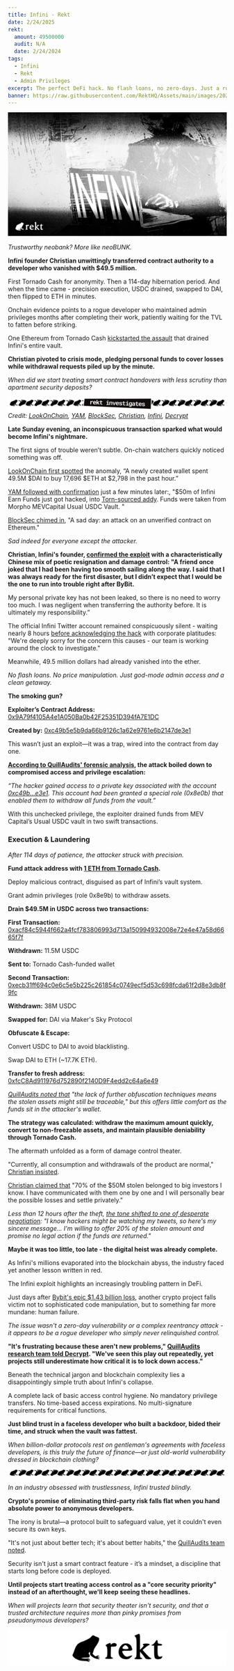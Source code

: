 ```yaml
---
title: Infini - Rekt
date: 2/24/2025
rekt:
  amount: 49500000
  audit: N/A
  date: 2/24/2024
tags:
  - Infini
  - Rekt
  - Admin Privileges
excerpt: The perfect DeFi hack. No flash loans, no zero-days. Just a rogue dev who built a backdoor, waited 114 days, then drained $49.5M from Infini with admin privileges. Same old story, new-age incompetence. When will protocols learn that admin keys aren't toys?
banner: https://raw.githubusercontent.com/RektHQ/Assets/main/images/2023/01/infini-rekt-header.png
---
```

![](https://raw.githubusercontent.com/RektHQ/Assets/main/images/2023/01/infini-rekt-header.png)



_Trustworthy neobank? More like neoBUNK._  
  
**Infini founder Christian unwittingly transferred contract authority to a developer who vanished with $49.5 million.**

  

First Tornado Cash for anonymity. Then a 114-day hibernation period. And when the time came - precision execution, USDC drained, swapped to DAI, then flipped to ETH in minutes.

  

Onchain evidence points to a rogue developer who maintained admin privileges months after completing their work, patiently waiting for the TVL to fatten before striking.

  

One Ethereum from Tornado Cash [kickstarted the assault](https://etherscan.io/tx/0x03db8172ada9778e168fb1903d513782161d3e63a57004244d9437de89c68741) that drained Infini's entire vault.

  

**Christian pivoted to crisis mode, pledging personal funds to cover losses while withdrawal requests piled up by the minute.**

  

_When did we start treating smart contract handovers with less scrutiny than apartment security deposits?_

![](https://raw.githubusercontent.com/RektHQ/Assets/main/images/2021/09/rekt-investigates-linebreak.png)
_Credit: [LookOnChain](https://x.com/lookonchain/status/1893869666717585756), [YAM](https://x.com/yieldsandmore/status/1893871757666275587), [BlockSec](https://x.com/BlockSecTeam/status/1893879953118134589), [Christian](https://x.com/Christianeth/status/1893885666557411712), [Infini](https://x.com/0xinfini/status/1893973307596435871), [Decrypt](https://decrypt.co/307513/crypto-neo-bank-infini-50-million-exploit)_

  

**Late Sunday evening, an inconspicuous transaction sparked what would become Infini's nightmare.**

  

The first signs of trouble weren’t subtle. On-chain watchers quickly noticed something was off.

  

[LookOnChain first spotted](https://x.com/lookonchain/status/1893869666717585756) the anomaly, “A newly created wallet spent 49.5M $DAI to buy 17,696 $ETH at $2,798 in the past hour.”

  

[YAM followed with confirmation](https://x.com/yieldsandmore/status/1893871757666275587) just a few minutes later:, "$50m of Infini Earn Funds just got hacked, into [Torn-sourced addy](https://etherscan.io/address/0x3ac96134fb0e42a52d33045aee50b89790f05ed0). Funds were taken from Morpho MEVCapital Usual USDC Vault. "

  

[BlockSec chimed in](https://x.com/BlockSecTeam/status/1893879953118134589), "A sad day: an attack on an unverified contract on Ethereum."

  

_Sad indeed for everyone except the attacker._

  

**Christian, Infini's founder, [confirmed the exploit](https://x.com/Christianeth/status/1893885666557411712) with a characteristically Chinese mix of poetic resignation and damage control: "A friend once joked that I had been having too smooth sailing along the way. I said that I was always ready for the first disaster, but I didn’t expect that I would be the one to run into trouble right after ByBit.**

  

My personal private key has not been leaked, so there is no need to worry too much. I was negligent when transferring the authority before. It is ultimately my responsibility.”

  

The official Infini Twitter account remained conspicuously silent - waiting nearly 8 hours [before acknowledging the hack](https://x.com/0xinfini/status/1893973307596435871) with corporate platitudes: "We're deeply sorry for the concern this causes - our team is working around the clock to investigate."

  

Meanwhile, 49.5 million dollars had already vanished into the ether.

  

_No flash loans. No price manipulation. Just god-mode admin access and a clean getaway._

  

**The smoking gun?**

  

**Exploiter’s Contract Address:**  [0x9A79f4105A4e1A050Ba0b42F25351D394fA7E1DC](https://etherscan.io/address/0x9a79f4105a4e1a050ba0b42f25351d394fa7e1dc)

  

**Created by:**
[0xc49b5e5b9da66b9126c1a62e9761e6b2147de3e1](https://etherscan.io/address/0xc49b5e5b9da66b9126c1a62e9761e6b2147de3e1)

This wasn’t just an exploit—it was a trap, wired into the contract from day one.

**[According to QuillAudits' forensic analysis](https://decrypt.co/307513/crypto-neo-bank-infini-50-million-exploit), the attack boiled down to compromised access and privilege escalation:**

_“The hacker gained access to a private key associated with the account [0xc49b…e3e1](https://etherscan.io/address/0xc49b5e5b9da66b9126c1a62e9761e6b2147de3e1). This account had been granted a special role (0x8e0b) that enabled them to withdraw all funds from the vault.”_

With this unchecked privilege, the exploiter drained funds from MEV Capital’s Usual USDC vault in two swift transactions.

### Execution & Laundering

_After 114 days of patience, the attacker struck with precision._

**Fund attack address with [1 ETH from Tornado Cash](https://etherscan.io/tx/0x03db8172ada9778e168fb1903d513782161d3e63a57004244d9437de89c68741).**

Deploy malicious contract, disguised as part of Infini’s vault system.

Grant admin privileges (role 0x8e9b) to withdraw assets.

**Drain $49.5M in USDC across two transactions:**

**First Transaction:** [0xacf84c5944f662a4fcf783806993d713a150994932008e72e4e47a58d6665f7f](https://etherscan.io/tx/0xacf84c5944f662a4fcf783806993d713a150994932008e72e4e47a58d6665f7f)

  

**Withdrawn:** 11.5M USDC

**Sent to:** Tornado Cash-funded wallet

  

**Second Transaction:** [0xecb31ff694c0e6c5e5b225c261854c0749ecf5d53c698fcda61f2d8e3db8f9fc](https://etherscan.io/tx/0xecb31ff694c0e6c5e5b225c261854c0749ecf5d53c698fcda61f2d8e3db8f9fc)

  

**Withdrawn:** 38M USDC

**Swapped for:** DAI via Maker's Sky Protocol

  

**Obfuscate & Escape:**

  

Convert USDC to DAI to avoid blacklisting.

Swap DAI to ETH (~17.7K ETH).

  

**Transfer to fresh address:**[](https://etherscan.io/address/0xfcC8Ad911976d752890f2140D9F4edd2c64a6e49)
[0xfcC8Ad911976d752890f2140D9F4edd2c64a6e49](https://etherscan.io/address/0xfcC8Ad911976d752890f2140D9F4edd2c64a6e49)

  

_[QuillAudits noted that](https://decrypt.co/307513/crypto-neo-bank-infini-50-million-exploit) "the lack of further obfuscation techniques means the stolen assets might still be traceable," but this offers little comfort as the funds sit in the attacker's wallet._

  

**The strategy was calculated: withdraw the maximum amount quickly, convert to non-freezable assets, and maintain plausible deniability through Tornado Cash.**

  

The aftermath unfolded as a form of damage control theater.

  

"Currently, all consumption and withdrawals of the product are normal," [Christian insisted](https://x.com/Christianeth/status/1893925373546516916).

  

[Christian claimed that](https://x.com/Christianeth/status/1893947665567916079) "70% of the $50M stolen belonged to big investors I know. I have communicated with them one by one and I will personally bear the possible losses and settle privately."

  

_Less than 12 hours after the theft, [the tone shifted to one of desperate negotiation](https://x.com/Christianeth/status/1894025751533609079): "I know hackers might be watching my tweets, so here's my sincere message... I'm willing to offer 20% of the stolen amount and promise no legal action if the funds are returned."_  
  
**Maybe it was too little, too late - the digital heist was already complete.**

  
As Infini's millions evaporated into the blockchain abyss, the industry faced yet another lesson written in red.

  

The Infini exploit highlights an increasingly troubling pattern in DeFi.

  

Just days after [Bybit's epic $1.43 billion loss](https://rekt.news/bybit-rekt/), another crypto project falls victim not to sophisticated code manipulation, but to something far more mundane: human failure.

  

_The issue wasn't a zero-day vulnerability or a complex reentrancy attack - it appears to be a rogue developer who simply never relinquished control._

  

**"It's frustrating because these aren't new problems," [QuillAudits research team told Decrypt](https://decrypt.co/307513/crypto-neo-bank-infini-50-million-exploit). "We've seen this play out repeatedly, yet projects still underestimate how critical it is to lock down access."**

  

Beneath the technical jargon and blockchain complexity lies a disappointingly simple truth about Infini's collapse.

  

A complete lack of basic access control hygiene. No mandatory privilege transfers. No time-based access expirations. No multi-signature requirements for critical functions.

  

**Just blind trust in a faceless developer who built a backdoor, bided their time, and struck when the vault was fattest.**

  

_When billion-dollar protocols rest on gentleman's agreements with faceless developers, is this truly the future of finance—or just old-world vulnerability dressed in blockchain clothing?_

![](https://raw.githubusercontent.com/RektHQ/Assets/main/images/2021/03/rekt-linebreak.png)



_In an industry obsessed with trustlessness, Infini trusted blindly._

  

**Crypto's promise of eliminating third-party risk falls flat when you hand absolute power to anonymous developers.**

  

The irony is brutal—a protocol built to safeguard value, yet it couldn't even secure its own keys.

  

"It's not just about better tech; it's about better habits," the [QuillAudits team noted](https://decrypt.co/307513/crypto-neo-bank-infini-50-million-exploit).

  

Security isn't just a smart contract feature - it’s a mindset, a discipline that starts long before code is deployed.

  

**Until projects start treating access control as a "core security priority" instead of an afterthought, we'll keep seeing these headlines.**

  

_When will projects learn that security theater isn't security, and that a trusted architecture requires more than pinky promises from pseudonymous developers?_

![](https://raw.githubusercontent.com/RektHQ/Assets/main/images/2021/08/rekt-outline-conc.png)









